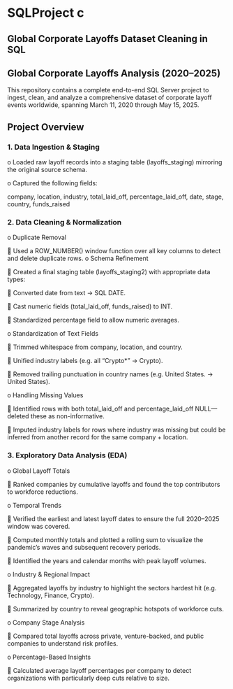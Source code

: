 # SQLProject c
## Global Corporate Layoffs Dataset Cleaning in SQL

## Global Corporate Layoffs Analysis (2020–2025)
This repository contains a complete end-to-end SQL Server project to ingest, clean, and analyze a comprehensive dataset of corporate layoff events worldwide, spanning March 11, 2020 through May 15, 2025.

## Project Overview

### 1.	Data Ingestion & Staging
o	Loaded raw layoff records into a staging table (layoffs_staging) mirroring the original source schema.

o	Captured the following fields:

company, location, industry, total_laid_off, percentage_laid_off,
date, stage, country, funds_raised

### 2.	Data Cleaning & Normalization

o	Duplicate Removal

	Used a ROW_NUMBER() window function over all key columns to detect and delete duplicate rows.
o	Schema Refinement

	Created a final staging table (layoffs_staging2) with appropriate data types:

	Converted date from text → SQL DATE.

	Cast numeric fields (total_laid_off, funds_raised) to INT.

	Standardized percentage field to allow numeric averages.

o	Standardization of Text Fields

	Trimmed whitespace from company, location, and country.

	Unified industry labels (e.g. all “Crypto*” → Crypto).

	Removed trailing punctuation in country names (e.g. United States. → United States).

o	Handling Missing Values

	Identified rows with both total_laid_off and percentage_laid_off NULL—deleted these as non-informative.

	Imputed industry labels for rows where industry was missing but could be inferred from another record for the same company + location.

### 3.	Exploratory Data Analysis (EDA)

o	Global Layoff Totals

	Ranked companies by cumulative layoffs and found the top contributors to workforce reductions.

o	Temporal Trends

	Verified the earliest and latest layoff dates to ensure the full 2020–2025 window was covered.

	Computed monthly totals and plotted a rolling sum to visualize the pandemic’s waves and subsequent recovery periods.

	Identified the years and calendar months with peak layoff volumes.

o	Industry & Regional Impact

	Aggregated layoffs by industry to highlight the sectors hardest hit (e.g. Technology, Finance, Crypto).

	Summarized by country to reveal geographic hotspots of workforce cuts.

o	Company Stage Analysis

	Compared total layoffs across private, venture-backed, and public companies to understand risk profiles.

o	Percentage-Based Insights

	Calculated average layoff percentages per company to detect organizations with particularly deep cuts relative to size.






